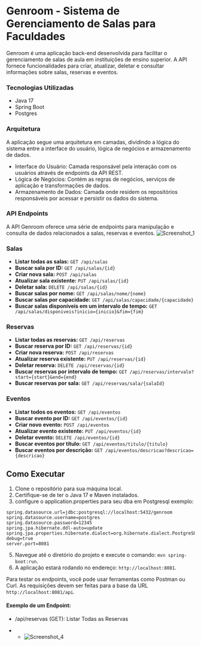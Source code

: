 # Genroom - Sistema de Gerenciamento de Salas para Faculdades
Genroom é uma aplicação back-end desenvolvida para facilitar o gerenciamento de salas de aula em instituições de ensino superior. 
A API fornece funcionalidades para criar, atualizar, deletar e consultar informações sobre salas, reservas e eventos.

### Tecnologias Utilizadas
* Java 17
* Spring Boot
* Postgres

### Arquitetura
A aplicação segue uma arquitetura em camadas, dividindo a lógica do sistema entre a interface do usuário, lógica de negócios e armazenamento de dados.

* Interface do Usuário: Camada responsável pela interação com os usuários através de endpoints da API REST.
* Lógica de Negócios: Contém as regras de negócios, serviços de aplicação e transformações de dados.
* Armazenamento de Dados: Camada onde residem os repositórios responsáveis por acessar e persistir os dados do sistema.

### API Endpoints
A API Genroom oferece uma série de endpoints para manipulação e consulta de dados relacionados a salas, reservas e eventos.
![Screenshot_1](https://github.com/jcr04/Genroom.java/assets/70778525/3b1010c1-e028-47e5-a28b-7be0072d9b90)

### Salas

- **Listar todas as salas:** `GET /api/salas`
- **Buscar sala por ID:** `GET /api/salas/{id}`
- **Criar nova sala:** `POST /api/salas`
- **Atualizar sala existente:** `PUT /api/salas/{id}`
- **Deletar sala:** `DELETE /api/salas/{id}`
- **Buscar salas por nome:** `GET /api/salas/nome/{nome}`
- **Buscar salas por capacidade:** `GET /api/salas/capacidade/{capacidade}`
- **Buscar salas disponíveis em um intervalo de tempo:** `GET /api/salas/disponiveis?inicio={inicio}&fim={fim}`

### Reservas

- **Listar todas as reservas:** `GET /api/reservas`
- **Buscar reserva por ID:** `GET /api/reservas/{id}`
- **Criar nova reserva:** `POST /api/reservas`
- **Atualizar reserva existente:** `PUT /api/reservas/{id}`
- **Deletar reserva:** `DELETE /api/reservas/{id}`
- **Buscar reservas por intervalo de tempo:** `GET /api/reservas/intervalo?start={start}&end={end}`
- **Buscar reservas por sala:** `GET /api/reservas/sala/{salaId}`

### Eventos

- **Listar todos os eventos:** `GET /api/eventos`
- **Buscar evento por ID:** `GET /api/eventos/{id}`
- **Criar novo evento:** `POST /api/eventos`
- **Atualizar evento existente:** `PUT /api/eventos/{id}`
- **Deletar evento:** `DELETE /api/eventos/{id}`
- **Buscar eventos por título:** `GET /api/eventos/titulo/{titulo}`
- **Buscar eventos por descrição:** `GET /api/eventos/descricao?descricao={descricao}`

## Como Executar

1. Clone o repositório para sua máquina local.
2. Certifique-se de ter o Java 17 e Maven instalados.
3. configure o application.properties para seu dba em Postgresql exemplo:
```batch
spring.datasource.url=jdbc:postgresql://localhost:5432/genroom
spring.datasource.username=postgres
spring.datasource.password=12345
spring.jpa.hibernate.ddl-auto=update
spring.jpa.properties.hibernate.dialect=org.hibernate.dialect.PostgreSQLDialect
debug=true
server.port=8081
```
5. Navegue até o diretório do projeto e execute o comando: `mvn spring-boot:run`.
6. A aplicação estará rodando no endereço: `http://localhost:8081`.

Para testar os endpoints, você pode usar ferramentas como Postman ou Curl. As requisições devem ser feitas para a base da URL `http://localhost:8081/api`.

#### Exemplo de um Endpoint:
- /api/reservas (GET): Listar Todas as Reservas
* - ![Screenshot_4](https://github.com/jcr04/Genroom.java/assets/70778525/4b1ab399-6dea-4d2b-8308-eff1674bfb7e)
